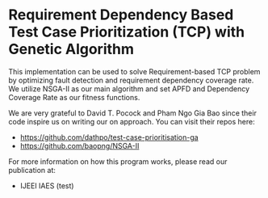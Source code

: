 # Requirement Dependency Based Test Case Prioritization (TCP) with Genetic Algorithm

This implementation can be used to solve Requirement-based TCP problem by optimizing fault detection and requirement dependency coverage rate. We utilize NSGA-II as our main algorithm and set APFD and Dependency Coverage Rate as our fitness functions. 

We are very grateful to David T. Pocock and Pham Ngo Gia Bao since their code inspire us on writing our on approach. You can visit their repos here:
- https://github.com/dathpo/test-case-prioritisation-ga
- https://github.com/baopng/NSGA-II

For more information on how this program works, please read our publication at:
- IJEEI IAES (test)